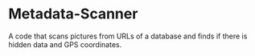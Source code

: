 # Metadata-Scanner
A code that scans pictures from URLs of a database and finds if there is hidden data and GPS coordinates.
